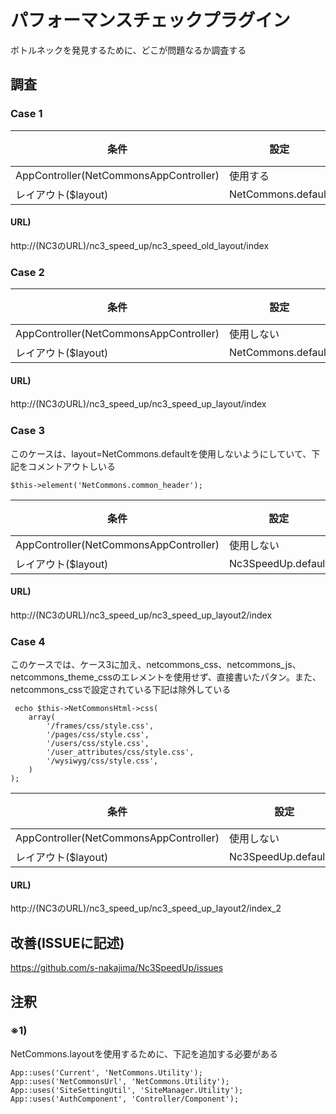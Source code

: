 パフォーマンスチェックプラグイン
==============

ボトルネックを発見するために、どこが問題なるか調査する

## 調査

 ### Case 1

 | 条件 | 設定 | 備考
 | ---- | ------ | ------
 | AppController(NetCommonsAppController) | 使用する | 
 | レイアウト($layout) | NetCommons.default | ※1

 #### URL) 
 http://(NC3のURL)/nc3_speed_up/nc3_speed_old_layout/index
 
 
 ### Case 2
 
 | 条件 | 設定 | 備考
 | ---- | ------ | ------
 | AppController(NetCommonsAppController) | 使用しない | 
 | レイアウト($layout) | NetCommons.default | ※1
 
 
 
 #### URL)
 http://(NC3のURL)/nc3_speed_up/nc3_speed_up_layout/index
 
 
 ### Case 3
 
 このケースは、layout=NetCommons.defaultを使用しないようにしていて、下記をコメントアウトしいる
 ~~~
 $this->element('NetCommons.common_header');
 ~~~
 
 | 条件 | 設定 | 備考
 | ---- | ------ | ------
 | AppController(NetCommonsAppController) | 使用しない | 
 | レイアウト($layout) | Nc3SpeedUp.default |
 
 #### URL)
 http://(NC3のURL)/nc3_speed_up/nc3_speed_up_layout2/index
 
 
 ### Case 4
 
 このケースでは、ケース3に加え、netcommons_css、netcommons_js、netcommons_theme_cssのエレメントを使用せず、直接書いたパタン。また、netcommons_cssで設定されている下記は除外している
~~~~
 echo $this->NetCommonsHtml->css(
	array(
		'/frames/css/style.css',
		'/pages/css/style.css',
		'/users/css/style.css',
		'/user_attributes/css/style.css',
		'/wysiwyg/css/style.css',
	)
);
~~~~
 
 | 条件 | 設定 | 備考
 | ---- | ------ | ------
 | AppController(NetCommonsAppController) | 使用しない | 
 | レイアウト($layout) | Nc3SpeedUp.default_2 | ※3
 
 #### URL)
 http://(NC3のURL)/nc3_speed_up/nc3_speed_up_layout2/index_2
 
 
 ## 改善(ISSUEに記述)

https://github.com/s-nakajima/Nc3SpeedUp/issues


 ## 注釈
   
 ### ※1) 
 NetCommons.layoutを使用するために、下記を追加する必要がある
 ~~~
 App::uses('Current', 'NetCommons.Utility');
 App::uses('NetCommonsUrl', 'NetCommons.Utility');
 App::uses('SiteSettingUtil', 'SiteManager.Utility');
 App::uses('AuthComponent', 'Controller/Component');
 ~~~
 

